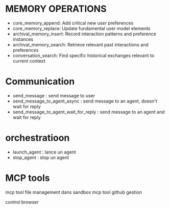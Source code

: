 # MEMORY OPERATIONS
- core_memory_append: Add critical new user preferences
- core_memory_replace: Update fundamental user model elements
- archival_memory_insert: Record interaction patterns and preference instances
- archival_memory_search: Retrieve relevant past interactions and preferences
- conversation_search: Find specific historical exchanges relevant to current context

# Communication
- send_message : send message to user
- send_message_to_agent_async : send message to an agent, doesn't wait for reply
- send_message_to_agent_wait_for_reply : send message to an agent and wait for reply


# orchestratioon
- launch_agent : lance un agent
- stop_agent : stop un agent



# MCP tools
mcp tool file management dans sandbox
mcp tool github gestion



control browser



